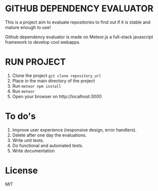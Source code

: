 # GITHUB DEPENDENCY EVALUATOR

This is a project aim to evaluate repositories to find out if it is stable and mature enough to use!

Github dependency evaluator is made on Meteor.js a full-stack javascript framework to develop cool webapps.

# RUN PROJECT

1. Clone the project `git clone repository_url`
2. Place in the main directory of the project
3. Run `meteor npm install`
4. Run `meteor`
5. Open your browser on http://localhost:3000

# To do's

1. Improve user experience (responsive design, error handlers).
2. Delete after one day the evaluations.
3. Write unit tests.
4. Do functional and automated tests.
5. Write documentation

# License
MIT
